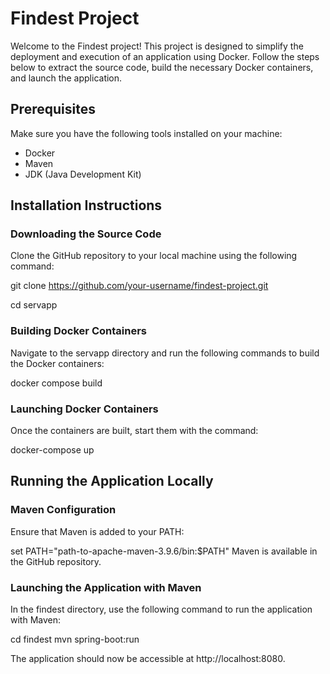 # Findest Project

Welcome to the Findest project! This project is designed to simplify the deployment and execution of an application using Docker. Follow the steps below to extract the source code, build the necessary Docker containers, and launch the application.

## Prerequisites

Make sure you have the following tools installed on your machine:

- Docker
- Maven
- JDK (Java Development Kit)

## Installation Instructions

### Downloading the Source Code

Clone the GitHub repository to your local machine using the following command:

git clone https://github.com/your-username/findest-project.git

cd servapp

### Building Docker Containers
Navigate to the servapp directory and run the following commands to build the Docker containers:

docker compose build

### Launching Docker Containers
Once the containers are built, start them with the command:

docker-compose up


## Running the Application Locally
### Maven Configuration
Ensure that Maven is added to your PATH:

set PATH="path-to-apache-maven-3.9.6/bin:$PATH"
Maven is available in the GitHub repository.

### Launching the Application with Maven
In the findest directory, use the following command to run the application with Maven:

cd findest
mvn spring-boot:run

The application should now be accessible at http://localhost:8080.
